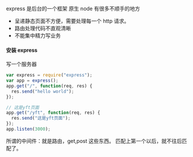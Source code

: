 <!--
 * @Descripttion:
 * @version:
 * @Author: yang_ft
 * @Date: 2019-11-21 13:01:51
 * @github: famensaodiseng
 * @LastEditTime: 2019-11-21 13:25:37
 -->

express 是后台的一个框架
原生 node 有很多不顺手的地方

- 呈递静态页面不方便，需要处理每一个 http 请求。
- 路由处理代码不直观清晰
- 不能集中精力写业务

#### 安装 express

写一个服务器

```javascript
var express = require("express");
var app = express();
app.get("/", function(req, res) {
  res.send("hello world");
});

// 这是yft页面
app.get("/yft", function(req, res) {
  res.send("这是yft页面");
});
app.listen(3000);
```

所谓的中间件：就是路由，get,post 这些东西。
匹配上第一个以后，就不往后匹配了。

